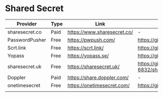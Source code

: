 # Shared Secret

| Provider       | Type | Link                        | Git                                            |
| -------------- | ---- | --------------------------- | ---------------------------------------------- |
| sharesecret.co | Paid | https://www.sharesecret.co/ | -                                              |
| PasswordPusher | Free | https://pwpush.com/         | https://github.com/pglombardo/PasswordPusher   |
| Scrt.link      | Free | https://scrt.link/          | https://github.com/stophecom/scrt-link         |
| Yopass         | Free | https://yopass.se/          | https://github.com/jhaals/yopass               |
| sharesecret.uk | Free | https://sharesecret.uk/     | https://github.com/Moe-Hassan-6832/shareSecret |
| Doppler        | Paid | https://share.doppler.com/  | -                                              |
| onetimesecret  | Free | https://onetimesecret.com/  | https://github.com/onetimesecret/onetimesecret |
|                |      |                             |                                                |
